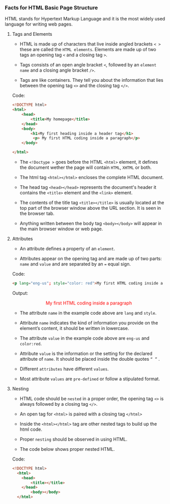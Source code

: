 ### Facts for HTML Basic Page Structure

HTML stands for Hypertext Markup Language and it is the most widely used language for writing web pages.

1. Tags and Elements

    - HTML is made up of characters that live inside angled brackets `< >` these are called the `HTML elements`. Elements are made up of two tags an opening tag `<` and a closing tag `>`. 

    - Tags consists of an open angle bracket `<`, followed by an `element name` and a closing angle bracket `/>`.

    - Tags are like containers. They tell you about the information that lies between the opening tag `<>` and the closing tag `</>`. 

    Code:

    ```html
    <!DOCTYPE html>
    <html>
	    <head>
		    <title>My homepage</title>
	    </head>
	    <body>
		    <h1>My first heading inside a header tag</h1>
             <p> My first HTML coding inside a paragraph</p>
	    </body>

    </html>

    ```
    - The `<!Doctype >` goes before the HTML `<html>` element, it defines the document wether the page will contain `HTML`, `XHTML` or both. 

    - The html tag `<html></html>` encloses the complete HTML document.
    
    - The head tag `<head></head>` represents the document's header it contains the `<title>` element and the `<link>` element.

    - The contents of the title tag `<title></title>` is usually located at the top part of the browser window above the URL section. It is seen in the browser tab. 

     - Anything written between the body tag `<body></body>` will appear in the main browser window or web page.
    
3. Attributes

    - An attribute defines a property of an `element`. 

    - Attributes appear on the opening tag and are made up of two parts: `name` and `value` and are separated by an  `=` equal sign.

    Code:

    ```html
    <p lang="eng-us"; style="color: red">My first HTML coding inside a paragraph</p>
    
    ```
     
     Output:

    <p lang="eng-us"; style="color: red; text-align: center;">My first HTML coding inside a paragraph</p>

    - The attribute `name` in the example code above are `lang` and `style`. 

    - Attribute `name` indicates the kind of information you provide on the element’s content, it should be written in lowercase.

    - The attribute `value` in the example code above are `eng-us` and `color:red`. 
    
    - Attribute `value` is the information or the setting for the declared attribute of `name`. It should be placed inside the double quotes `“ ”` . 

    - Different `attributes` have different `values`.
    
    - Most attribute `values` are `pre-defined` or follow a stipulated format.  

4. Nesting

    - HTML code should be `nested` in a proper order, the opening tag `<>` is always followed by a closing tag `</>`.

    - An open tag for `<html>` is paired with a closing tag `</html>`

    - Inside the `<html></html>` tag are other nested tags to build up the html code.

    - Proper `nesting` should be observed in using HTML.

    - The code below shows proper nested HTML.

    Code:

    ```html
    <!DOCTYPE html>
      <html>
        <head>
            <title></title>
        </head>
            <body></body>
      </html>  

    ```
    


 
    



